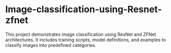 # Image-classification-using-Resnet-zfnet
This project demonstrates image classification using ResNet and ZFNet architectures. It includes training scripts, model definitions, and examples to classify images into predefined categories.
